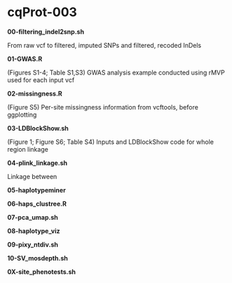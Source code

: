 # cqProt-003

**00-filtering_indel2snp.sh**

From raw vcf to filtered, imputed SNPs and filtered, recoded InDels

**01-GWAS.R**

(Figures S1-4; Table S1,S3) GWAS analysis example conducted using rMVP used for each input vcf

**02-missingness.R**

(Figure S5) Per-site missingness information from vcftools, before ggplotting

**03-LDBlockShow.sh**

(Figure 1; Figure S6; Table S4) Inputs and LDBlockShow code for whole region linkage

**04-plink_linkage.sh**

Linkage between 

**05-haplotypeminer**

**06-haps_clustree.R**

**07-pca_umap.sh**

**08-haplotype_viz**

**09-pixy_ntdiv.sh**

**10-SV_mosdepth.sh**

**0X-site_phenotests.sh**
